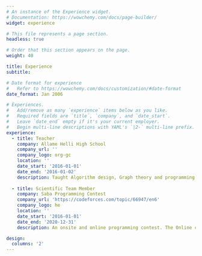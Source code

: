 ```yaml
---
# An instance of the Experience widget.
# Documentation: https://wowchemy.com/docs/page-builder/
widget: experience

# This file represents a page section.
headless: true

# Order that this section appears on the page.
weight: 40

title: Experience
subtitle:

# Date format for experience
#   Refer to https://wowchemy.com/docs/customization/#date-format
date_format: Jan 2006

# Experiences.
#   Add/remove as many `experience` items below as you like.
#   Required fields are `title`, `company`, and `date_start`.
#   Leave `date_end` empty if it's your current employer.
#   Begin multi-line descriptions with YAML's `|2-` multi-line prefix.
experience:
  - title: Teacher
    company: Allame Helli High School
    company_url: ''
    company_logo: org-gc
    location: ''
    date_start: '2016-01-01'
    date_end: '2016-01-02'
    description: Taught Algorithm design, Graph theory and programming.
        
  - title: Scientific Team Member
    company: Saba Programming Contest
    company_url: 'https://codeforces.com/topic/66947/en6'
    company_logo: he
    location: ''
    date_start: '2016-01-01'
    date_end: '2020-12-31'
    description: An onsite and online programming contest. The Online contest was held at HackerEarth.

design:
  columns: '2'
---
```


